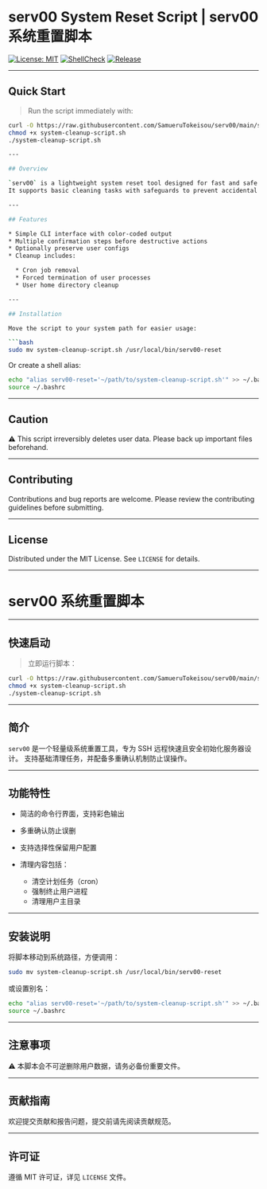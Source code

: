 # serv00 System Reset Script | serv00 系统重置脚本

[![License: MIT](https://img.shields.io/badge/License-MIT-blue.svg)](LICENSE)
[![ShellCheck](https://github.com/SamueruTokeisou/serv00/actions/workflows/shellcheck.yml/badge.svg)](https://github.com/SamueruTokeisou/serv00/actions/workflows/shellcheck.yml)
[![Release](https://img.shields.io/github/v/release/SamueruTokeisou/serv00)](https://github.com/SamueruTokeisou/serv00/releases)

---

## Quick Start

> Run the script immediately with:

```bash
curl -O https://raw.githubusercontent.com/SamueruTokeisou/serv00/main/system-cleanup-script.sh
chmod +x system-cleanup-script.sh
./system-cleanup-script.sh

---

## Overview

`serv00` is a lightweight system reset tool designed for fast and safe server initialization over SSH.
It supports basic cleaning tasks with safeguards to prevent accidental data loss.

---

## Features

* Simple CLI interface with color-coded output
* Multiple confirmation steps before destructive actions
* Optionally preserve user configs
* Cleanup includes:

  * Cron job removal
  * Forced termination of user processes
  * User home directory cleanup

---

## Installation

Move the script to your system path for easier usage:

```bash
sudo mv system-cleanup-script.sh /usr/local/bin/serv00-reset
```

Or create a shell alias:

```bash
echo "alias serv00-reset='~/path/to/system-cleanup-script.sh'" >> ~/.bashrc
source ~/.bashrc
```

---

## Caution

⚠️ This script irreversibly deletes user data. Please back up important files beforehand.

---

## Contributing

Contributions and bug reports are welcome. Please review the contributing guidelines before submitting.

---

## License

Distributed under the MIT License. See `LICENSE` for details.

---

# serv00 系统重置脚本

---

## 快速启动

> 立即运行脚本：

```bash
curl -O https://raw.githubusercontent.com/SamueruTokeisou/serv00/main/system-cleanup-script.sh
chmod +x system-cleanup-script.sh
./system-cleanup-script.sh
```

---

## 简介

`serv00` 是一个轻量级系统重置工具，专为 SSH 远程快速且安全初始化服务器设计。
支持基础清理任务，并配备多重确认机制防止误操作。

---

## 功能特性

* 简洁的命令行界面，支持彩色输出
* 多重确认防止误删
* 支持选择性保留用户配置
* 清理内容包括：

  * 清空计划任务（cron）
  * 强制终止用户进程
  * 清理用户主目录

---

## 安装说明

将脚本移动到系统路径，方便调用：

```bash
sudo mv system-cleanup-script.sh /usr/local/bin/serv00-reset
```

或设置别名：

```bash
echo "alias serv00-reset='~/path/to/system-cleanup-script.sh'" >> ~/.bashrc
source ~/.bashrc
```

---

## 注意事项

⚠️ 本脚本会不可逆删除用户数据，请务必备份重要文件。

---

## 贡献指南

欢迎提交贡献和报告问题，提交前请先阅读贡献规范。

---

## 许可证

遵循 MIT 许可证，详见 `LICENSE` 文件。

```
